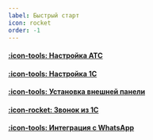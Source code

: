```yaml
---
label: Быстрый старт
icon: rocket
order: -1
---
```


#### [:icon-tools: Настройка АТС](/get-started/nastroyka_ats)
#### [:icon-tools: Настройка 1C](/get-started/nastroyka_1c)
#### [:icon-tools: Установка внешней панели](/get-started/install)
#### [:icon-rocket: Звонок из 1С](/get-started/proverka_integracii)
#### [:icon-tools: Интеграция с WhatsApp](/get-started/whatsapp)
